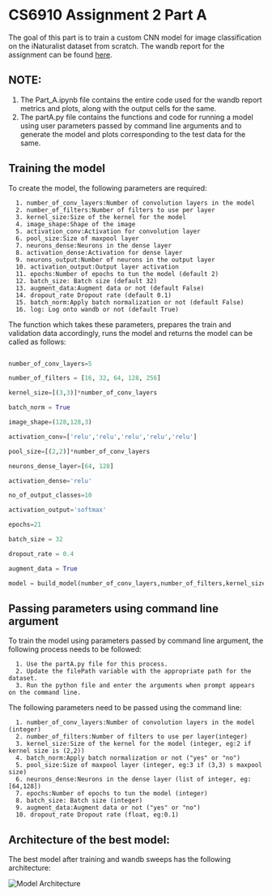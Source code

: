 # CS6910 Assignment 2 Part A

The goal of this part is to train a custom CNN model for image classification on the iNaturalist dataset from scratch. The wandb report for the assignment can be found [here](https://wandb.ai/hithesh-sidhesh/Assignment_2/reports/CS6910-Assignment-2--VmlldzoxNzI3Nzcy).

## NOTE:

1. The Part_A.ipynb file contains the entire code used for the wandb report metrics and plots, along with the output cells for the same.
2. The partA.py file contains the functions and code for running a model using user parameters passed by command line arguments and to generate the model and plots corresponding to the test data for the same.


## Training the model

To create the model, the following parameters are required:


      1. number_of_conv_layers:Number of convolution layers in the model
      2. number_of_filters:Number of filters to use per layer
      3. kernel_size:Size of the kernel for the model
      4. image_shape:Shape of the image
      5. activation_conv:Activation for convolution layer
      6. pool_size:Size of maxpool layer
      7. neurons_dense:Neurons in the dense layer
      8. activation_dense:Activation for dense layer
      9. neurons_output:Number of neurons in the output layer 
      10. activation_output:Output layer activation
      11. epochs:Number of epochs to tun the model (default 2)
      12. batch_size: Batch size (default 32)
      13. augment_data:Augment data or not (default False)
      14. dropout_rate Dropout rate (default 0.1)
      15. batch_norm:Apply batch normalization or not (default False)
      16. log: Log onto wandb or not (default True)

The function which takes these parameters, prepares the train and validation data accordingly, runs the model and returns the model can be called as follows:

```python

number_of_conv_layers=5

number_of_filters = [16, 32, 64, 128, 256]

kernel_size=[(3,3)]*number_of_conv_layers

batch_norm = True

image_shape=(128,128,3)

activation_conv=['relu','relu','relu','relu','relu']

pool_size=[(2,2)]*number_of_conv_layers

neurons_dense_layer=[64, 128]

activation_dense='relu'

no_of_output_classes=10

activation_output='softmax'

epochs=21

batch_size = 32

dropout_rate = 0.4

augment_data = True

model = build_model(number_of_conv_layers,number_of_filters,kernel_size,image_shape,activation_conv,pool_size,neurons_dense_layer,activation_dense,no_of_output_classes,activation_output, epochs=epochs, batch_size = batch_size, augment_data = augment_data, dropout_rate = dropout_rate, batch_norm=batch_norm, log=False)
```

## Passing parameters using command line argument

To train the model using parameters passed by command line argument, the following process needs to be followed:

      1. Use the partA.py file for this process.
      2. Update the filePath variable with the appropriate path for the dataset.
      3. Run the python file and enter the arguments when prompt appears on the command line.
      
The following parameters need to be passed using the command line:

      1. number_of_conv_layers:Number of convolution layers in the model (integer)
      2. number_of_filters:Number of filters to use per layer(integer)
      3. kernel_size:Size of the kernel for the model (integer, eg:2 if kernel size is (2,2))
      4. batch_norm:Apply batch normalization or not ("yes" or "no")
      5. pool_size:Size of maxpool layer (integer, eg:3 if (3,3) s maxpool size)
      6. neurons_dense:Neurons in the dense layer (list of integer, eg: [64,128])
      7. epochs:Number of epochs to tun the model (integer)
      8. batch_size: Batch size (integer)
      9. augment_data:Augment data or not ("yes" or "no")
      10. dropout_rate Dropout rate (float, eg:0.1)
      
## Architecture of the best model:

The best model after training and wandb sweeps has the following architecture:

![Model Architecture](https://github.com/HegdeSiddesh/cs6910_Assignment2/blob/main//Part%20A/model_arch.jpg?raw=true)



